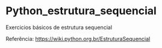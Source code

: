 # Python_estrutura_sequencial
Exercicios básicos de estrutura sequencial

Referência: https://wiki.python.org.br/EstruturaSequencial
